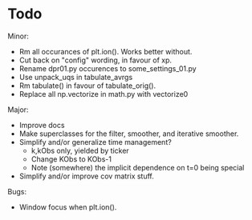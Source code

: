 Todo
================================================

Minor:
* Rm all occurances of plt.ion(). Works better without.
* Cut back on "config" wording, in favour of xp.
* Rename dpr01.py occurences to some_settings_01.py
* Use unpack_uqs in tabulate_avrgs
* Rm tabulate() in favour of tabulate_orig().
* Replace all np.vectorize in math.py with vectorize0


Major:
* Improve docs
* Make superclasses for the filter, smoother, and iterative smoother.
* Simplify and/or generalize time management?
    * k,kObs only, yielded by ticker
    * Change KObs to KObs-1
    * Note (somewhere) the implicit dependence on t=0 being special
* Simplify and/or improve cov matrix stuff.


Bugs:
* Window focus when plt.ion().
